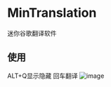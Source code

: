 # MinTranslation
迷你谷歌翻译软件
## 使用
ALT+Q显示隐藏
回车翻译
![image](xizirumeng/MinTranslation/blob/master/GIF.gif)
